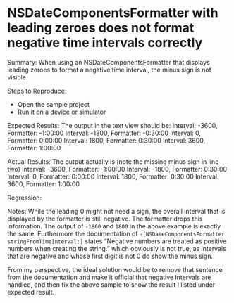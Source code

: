 # NSDateComponentsFormatter with leading zeroes does not format negative time intervals correctly

Summary:
When using an NSDateComponentsFormatter that displays leading zeroes to format a negative time interval, the minus sign is not visible.

Steps to Reproduce:
- Open the sample project
- Run it on a device or simulator

Expected Results:
The output in the text view should be:
Interval: -3600, Formatter: -1:00:00
Interval: -1800, Formatter: -0:30:00
Interval: 0, Formatter: 0:00:00
Interval: 1800, Formatter: 0:30:00
Interval: 3600, Formatter: 1:00:00

Actual Results:
The output actually is (note the missing minus sign in line two)
Interval: -3600, Formatter: -1:00:00
Interval: -1800, Formatter: 0:30:00
Interval: 0, Formatter: 0:00:00
Interval: 1800, Formatter: 0:30:00
Interval: 3600, Formatter: 1:00:00

Regression:

Notes:
While the leading 0 might not need a sign, the overall interval that is displayed by the formatter is still negative. The formatter drops this information. The output of `-1800` and `1800` in the above example is exactly the same.
Furthermore the documentation of `-[NSDateComponentsFormatter stringFromTimeInterval:]` states “Negative numbers are treated as positive numbers when creating the string.” which obviously is not true, as intervals that are negative and whose first digit is not 0 do show the minus sign.

From my perspective, the ideal solution would be to remove that sentence from the documentation and make it official that negative intervals are handled, and then fix the above sample to show the result I listed under expected result.

